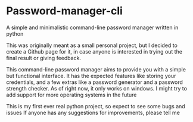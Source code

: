 # Password-manager-cli
A simple and minimalistic command-line password manager written in python

This was originally meant as a small personal project, but I decided to create a Github page for it, in case anyone is interested in trying out the final result or giving feedback.

This command-line password manager aims to provide you with a simple but functional interface. 
It has the expected features like storing your credentials, and a few extras like a password generator and a password strength checker.
As of right now, it only works on windows. I might try to add support for more operating systems in the future

This is my first ever real python project, so expect to see some bugs and issues
If anyone has any suggestions for improvements, please tell me

